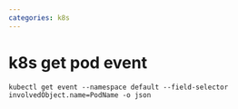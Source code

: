 ```yaml
---
categories: k8s
---
```


# k8s get pod event
```
kubectl get event --namespace default --field-selector involvedObject.name=PodName -o json
```
